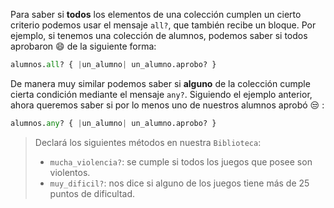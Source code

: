 Para saber si **todos** los elementos de una colección cumplen un cierto criterio podemos usar el mensaje `all?`, que también recibe un bloque. Por ejemplo, si tenemos una colección de alumnos, podemos saber si todos aprobaron :smile: de la siguiente forma:

```python
alumnos.all? { |un_alumno| un_alumno.aprobo? }
```

De manera muy similar podemos saber si **alguno** de la colección cumple cierta condición mediante el mensaje `any?`. Siguiendo el ejemplo anterior, ahora queremos saber si por lo menos uno de nuestros alumnos aprobó :unamused: :

```python
alumnos.any? { |un_alumno| un_alumno.aprobo? }
```

> Declará los siguientes métodos en nuestra `Biblioteca`:
>
> * `mucha_violencia?`: se cumple si todos los juegos que posee son violentos.
> * `muy_dificil?`: nos dice si alguno de los juegos tiene más de 25 puntos de dificultad.
